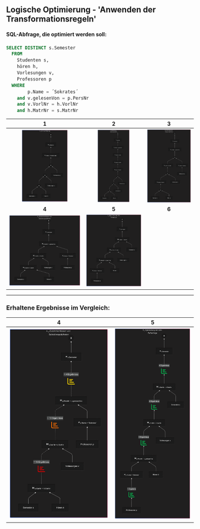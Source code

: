 <!-- -->
## Logische Optimierung - 'Anwenden der Transformationsregeln'

#### SQL-Abfrage, die optimiert werden soll: 
```sql
SELECT DISTINCT s.Semester
  FROM
    Studenten s,
    hören h,
    Vorlesungen v,
    Professoren p
  WHERE
        p.Name = ´Sokrates´
    and v.gelesenVon = p.PersNr
    and v.VorlNr = h.VorlNr
    and h.MatrNr = s.MatrNr
```

 
 |  1  |  2  |  3  |  
 |:---:|:---:|:---:|  
 | <img src="img/canonic-001.png" width=65%> |<img src="img/canonic-002.png" width=58%> | <img src="img/canonic-003.png" width=100%> |  
 |**4**|**5**|**6**|  
 | <img src="img/canonic-004.png" width=100%> | <img src="img/canonic-005.png" width=100%> |  |  
 
---

### **Erhaltene Ergebnisse im Vergleich:**

 |  **4** | **5** |  
 |:------:|:-----:|  
 | <img src="img/results-canon-004B.png" width=100%> | <img src="img/results-canon-005c.png" width=100%> |  
 

